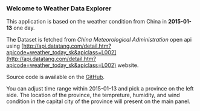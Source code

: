 ### Welcome to Weather Data Explorer

This application is based on the weather condition from China in **2015-01-13** one day. 

The Dataset is fetched from *China Meteorological Administration* open api using [http://api.datatang.com/detail.htm?apicode=weather_today_sk&apiclass=L002](http://api.datatang.com/detail.htm?apicode=weather_today_sk&apiclass=L002) website.

Source code is available on the [GitHub](https://github.com/Borye/Weather_Data_Explorer).

You can adjust time range within 2015-01-13 and pick a province on the left side. The location of the province, the tempreture, humidity, and wind condition in the capital city of the province will present on the main panel. 